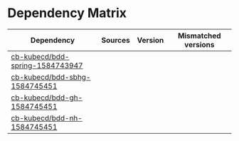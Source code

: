 # Dependency Matrix

Dependency | Sources | Version | Mismatched versions
---------- | ------- | ------- | -------------------
[cb-kubecd/bdd-spring-1584743947](https://github.com/cb-kubecd/bdd-spring-1584743947.git) |  | []() | 
[cb-kubecd/bdd-sbhg-1584745451](https://github.com/cb-kubecd/bdd-sbhg-1584745451.git) |  | []() | 
[cb-kubecd/bdd-gh-1584745451](https://github.com/cb-kubecd/bdd-gh-1584745451.git) |  | []() | 
[cb-kubecd/bdd-nh-1584745451](https://github.com/cb-kubecd/bdd-nh-1584745451.git) |  | []() | 
